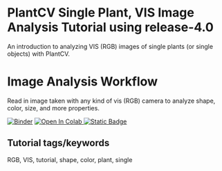 # PlantCV Single Plant, VIS Image Analysis Tutorial using release-4.0

An introduction to analyzing VIS (RGB) images of single plants (or single objects) with PlantCV.

# Image Analysis Workflow

Read in image taken with any kind of vis (RGB) camera to analyze shape, color, size, and more properties. 


[![Binder](https://mybinder.org/badge_logo.svg)](https://mybinder.org/v2/gh/danforthcenter/plantcv-tutorial-v4-VIS-single-plant/HEAD?filepath=index.ipynb)
<a target="_blank" href="https://colab.research.google.com/github/danforthcenter/plantcv-tutorial-v4-VIS-single-plant">
  <img src="https://colab.research.google.com/assets/colab-badge.svg" alt="Open In Colab"/>
</a>
[![Static Badge](https://img.shields.io/badge/Open%20in%20GitHub-black?logo=github)](https://github.com/danforthcenter/plantcv-tutorial-v4-VIS-single-plant)


## Tutorial tags/keywords

RGB, VIS, tutorial, shape, color, plant, single


